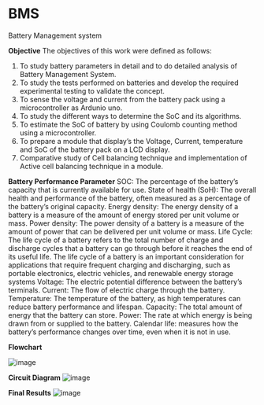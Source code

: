 # BMS
Battery Management system

**Objective**
The objectives of this work were defined as follows:
1. To study battery parameters in detail and to do detailed analysis of Battery
Management System.
2. To study the tests performed on batteries and develop the required experimental
testing to validate the concept.
3. To sense the voltage and current from the battery pack using a microcontroller
as Ardunio uno.
4. To study the different ways to determine the SoC and its algorithms.
5. To estimate the SoC of battery by using Coulomb counting method using a
microcontroller.
6. To prepare a module that display’s the Voltage, Current, temperature and
SoC of the battery pack on a LCD display.
7. Comparative study of Cell balancing technique and implementation of Active
cell balancing technique in a module.

**Battery Performance Parameter**
SOC: The percentage of the battery’s capacity that is currently available for use.
State of health (SoH): The overall health and performance of the battery, often
measured as a percentage of the battery’s original capacity.
Energy density: The energy density of a battery is a measure of the amount of
energy stored per unit volume or mass.
Power density: The power density of a battery is a measure of the amount of
power that can be delivered per unit volume or mass.
Life Cycle: The life cycle of a battery refers to the total number of charge and
discharge cycles that a battery can go through before it reaches the end of its useful
life. The life cycle of a battery is an important consideration for applications that
require frequent charging and discharging, such as portable electronics, electric
vehicles, and renewable energy storage systems
Voltage: The electric potential difference between the battery’s terminals.
Current: The flow of electric charge through the battery.
Temperature: The temperature of the battery, as high temperatures can reduce
battery performance and lifespan. Capacity: The total amount of energy that the
battery can store.
Power: The rate at which energy is being drawn from or supplied to the battery.
Calendar life: measures how the battery’s performance changes over time, even
when it is not in use.

**Flowchart**

![image](https://github.com/atharvard/BMS/assets/98876069/1e1b7009-9b7f-4232-8ca5-22fb4e8a8f88)

**Circuit Diagram**
![image](https://github.com/atharvard/BMS/assets/98876069/b9bc0fda-f19d-4f9f-95fa-43e270adf047)

**Final Results**
![image](https://github.com/atharvard/BMS/assets/98876069/aafedb1d-fdd6-4793-9676-a24abac7efc1)


